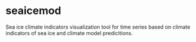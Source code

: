 # seaicemod
Sea ice climate indicators visualization tool for time series based on climate indicators of sea ice and climate model predicitions.   
